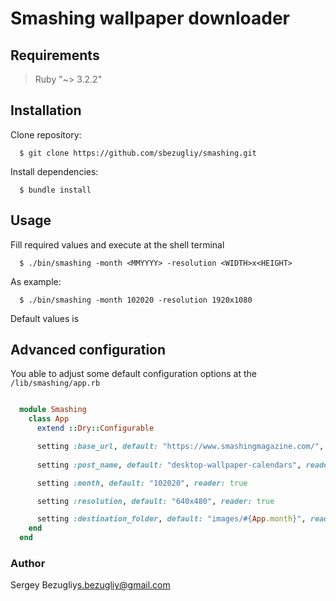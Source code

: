 # Smashing wallpaper downloader

## Requirements

> Ruby "~> 3.2.2"

## Installation

Clone repository:

```shell
  $ git clone https://github.com/sbezugliy/smashing.git
```

Install dependencies:

```shell
  $ bundle install
``` 

## Usage

Fill required values and execute at the shell terminal

```shell
  $ ./bin/smashing -month <MMYYYY> -resolution <WIDTH>x<HEIGHT>

```

As example:

```shell
  $ ./bin/smashing -month 102020 -resolution 1920x1080
```

Default values is 

## Advanced configuration 

You able to adjust some default configuration options at the `/lib/smashing/app.rb`

```ruby

  module Smashing
    class App
      extend ::Dry::Configurable

      setting :base_url, default: "https://www.smashingmagazine.com/", reader: true
    
      setting :post_name, default: "desktop-wallpaper-calendars", reader: true

      setting :month, default: "102020", reader: true

      setting :resolution, default: "640x480", reader: true

      setting :destination_folder, default: "images/#{App.month}", reader: true
    end
  end

```
### Author

Sergey Bezugliy<s.bezugliy@gmail.com>